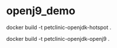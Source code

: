 # openj9_demo

docker build -t petclinic-openjdk-hotspot .

docker build -t petclinic-openjdk-openj9 .
